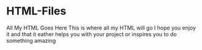 # HTML-Files
All My HTML Goes Here
This is where all my HTML will go I hope you enjoy it and that it eather helps you with your project or inspires you to 
do something amazing 
